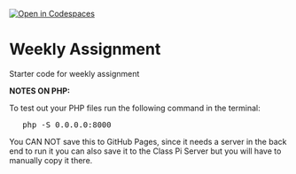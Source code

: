 [![Open in Codespaces](https://classroom.github.com/assets/launch-codespace-2972f46106e565e64193e422d61a12cf1da4916b45550586e14ef0a7c637dd04.svg)](https://classroom.github.com/open-in-codespaces?assignment_repo_id=17155776)
# Weekly Assignment

Starter code for weekly assignment

<b>NOTES ON PHP:</b>

<p>To test out your PHP files run the following command in the terminal:</p>

<ol><pre>php -S 0.0.0.0:8000</ol></pre>

<p>You CAN NOT save this to GitHub Pages, since it needs a server in the back end to run it you can also save it to the Class Pi Server but you will have to manually copy it there. </p>
